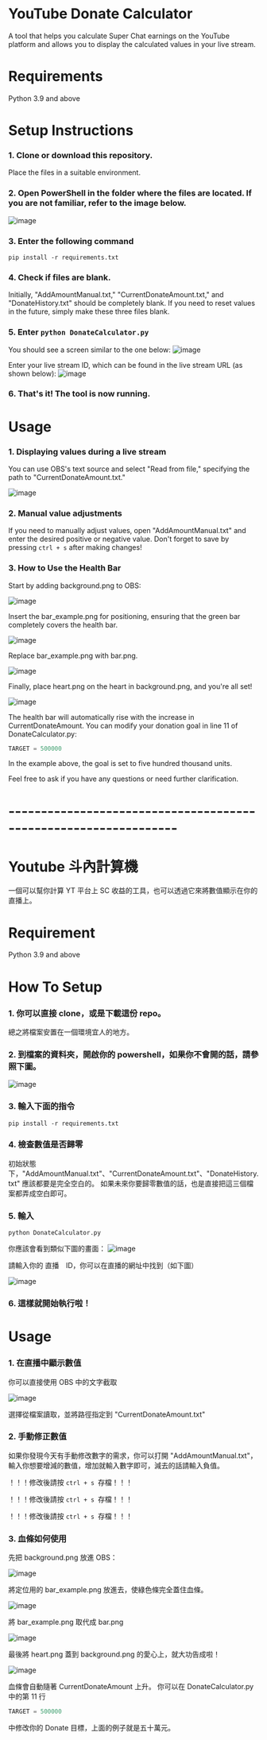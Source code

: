 # YouTube Donate Calculator

A tool that helps you calculate Super Chat earnings on the YouTube platform and allows you to display the calculated values in your live stream.

# Requirements

Python 3.9 and above

# Setup Instructions

### 1. Clone or download this repository.

Place the files in a suitable environment.

### 2. Open PowerShell in the folder where the files are located. If you are not familiar, refer to the image below.
![image](https://github.com/catagain/YT_Donate_Calculator/assets/35026988/08d9453b-2447-4661-9e3e-4ba193f5771f)

### 3. Enter the following command
```script
pip install -r requirements.txt
```

### 4. Check if files are blank.
Initially, "AddAmountManual.txt," "CurrentDonateAmount.txt," and "DonateHistory.txt" should be completely blank. If you need to reset values in the future, simply make these three files blank.

### 5. Enter ``` python DonateCalculator.py ```

You should see a screen similar to the one below:
![image](https://github.com/catagain/YT_Donate_Calculator/assets/35026988/8b700baa-3ea0-48f9-a282-be7bc1f3b670)

Enter your live stream ID, which can be found in the live stream URL (as shown below):
![image](https://github.com/catagain/YT_Donate_Calculator/assets/35026988/f8913835-1bd1-481f-a2b1-67a85a6f92cf)

### 6. That's it! The tool is now running.

# Usage

### 1. Displaying values during a live stream
You can use OBS's text source and select "Read from file," specifying the path to "CurrentDonateAmount.txt."

![image](https://github.com/catagain/YT_Donate_Calculator/assets/35026988/5e741952-34cd-4ea9-a4a3-ac3c8d59fc4e)

### 2. Manual value adjustments

If you need to manually adjust values, open "AddAmountManual.txt" and enter the desired positive or negative value. Don't forget to save by pressing ```ctrl + s``` after making changes!


### 3. How to Use the Health Bar
Start by adding background.png to OBS:

![image](https://github.com/catagain/YT_Donate_Calculator/assets/35026988/123f2855-d868-4377-a09e-519a02e69c3a)

Insert the bar_example.png for positioning, ensuring that the green bar completely covers the health bar.

![image](https://github.com/catagain/YT_Donate_Calculator/assets/35026988/ac942100-f0d9-4a9d-98a0-5fae6b4cff38)

Replace bar_example.png with bar.png.

![image](https://github.com/catagain/YT_Donate_Calculator/assets/35026988/9eb3e388-3578-4b3a-995c-9f25e067b62d)

Finally, place heart.png on the heart in background.png, and you're all set!

![image](https://github.com/catagain/YT_Donate_Calculator/assets/35026988/000d8133-6e57-40c8-a709-856ff2921c9a)

The health bar will automatically rise with the increase in CurrentDonateAmount.
You can modify your donation goal in line 11 of DonateCalculator.py:

```python
TARGET = 500000
```
In the example above, the goal is set to five hundred thousand units.

Feel free to ask if you have any questions or need further clarification.

# ----------------------------------------------------------------

# Youtube 斗內計算機

一個可以幫你計算 YT 平台上 SC 收益的工具，也可以透過它來將數值顯示在你的直播上。

# Requirement

Python 3.9 and above

# How To Setup

### 1. 你可以直接 clone，或是下載這份 repo。
總之將檔案安置在一個環境宜人的地方。

### 2. 到檔案的資料夾，開啟你的 powershell，如果你不會開的話，請參照下圖。
![image](https://github.com/catagain/YT_Donate_Calculator/assets/35026988/08d9453b-2447-4661-9e3e-4ba193f5771f)

### 3. 輸入下面的指令
```script
pip install -r requirements.txt
```

### 4. 檢查數值是否歸零
初始狀態下，"AddAmountManual.txt"、"CurrentDonateAmount.txt"、"DonateHistory.txt" 應該都要是完全空白的。
如果未來你要歸零數值的話，也是直接把這三個檔案都弄成空白即可。

### 5. 輸入
```script
python DonateCalculator.py
```

你應該會看到類似下圖的畫面：
![image](https://github.com/catagain/YT_Donate_Calculator/assets/35026988/8b700baa-3ea0-48f9-a282-be7bc1f3b670)

請輸入你的 直播　ID，你可以在直播的網址中找到（如下圖）

![image](https://github.com/catagain/YT_Donate_Calculator/assets/35026988/f8913835-1bd1-481f-a2b1-67a85a6f92cf)


### 6. 這樣就開始執行啦！

# Usage

### 1. 在直播中顯示數值
你可以直接使用 OBS 中的文字截取

![image](https://github.com/catagain/YT_Donate_Calculator/assets/35026988/5e741952-34cd-4ea9-a4a3-ac3c8d59fc4e)

選擇從檔案讀取，並將路徑指定到 "CurrentDonateAmount.txt"

### 2. 手動修正數值

如果你發現今天有手動修改數字的需求，你可以打開 "AddAmountManual.txt"，輸入你想要增減的數值，增加就輸入數字即可，減去的話請輸入負值。

！！！修改後請按 ```ctrl + s ```存檔！！！

！！！修改後請按 ```ctrl + s ```存檔！！！

！！！修改後請按 ```ctrl + s ```存檔！！！

### 3. 血條如何使用

先把 background.png 放進 OBS：

![image](https://github.com/catagain/YT_Donate_Calculator/assets/35026988/123f2855-d868-4377-a09e-519a02e69c3a)

將定位用的 bar_example.png 放進去，使綠色條完全蓋住血條。

![image](https://github.com/catagain/YT_Donate_Calculator/assets/35026988/ac942100-f0d9-4a9d-98a0-5fae6b4cff38)

將 bar_example.png 取代成 bar.png

![image](https://github.com/catagain/YT_Donate_Calculator/assets/35026988/9eb3e388-3578-4b3a-995c-9f25e067b62d)

最後將 heart.png 蓋到 background.png 的愛心上，就大功告成啦！

![image](https://github.com/catagain/YT_Donate_Calculator/assets/35026988/000d8133-6e57-40c8-a709-856ff2921c9a)

血條會自動隨著 CurrentDonateAmount 上升。
你可以在 DonateCalculator.py 中的第 11 行
```python
TARGET = 500000
```
中修改你的 Donate 目標，上面的例子就是五十萬元。
